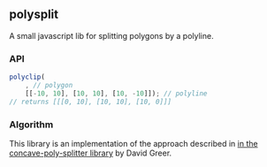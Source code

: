 ## polysplit
A small javascript lib for splitting polygons by a polyline.

### API
```js
polyclip(
    , // polygon
    [[-10, 10], [10, 10], [10, -10]]); // polyline
// returns [[[0, 10], [10, 10], [10, 0]]]
```

### Algorithm
This library is an implementation of the approach described in [in the concave-poly-splitter library](https://github.com/geidav/concave-poly-splitter) by David Greer. 

